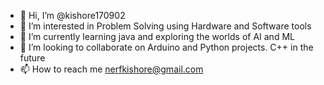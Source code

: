 - 👋 Hi, I’m @kishore170902
- 👀 I’m interested in Problem Solving using Hardware and Software tools
- 🌱 I’m currently learning  java  and exploring the worlds of AI and ML
- 💞️ I’m looking to collaborate  on Arduino and Python projects. C++ in the future
- 📫 How to reach me nerfkishore@gmail.com

<!---
kishore170902/kishore170902 is a ✨ special ✨ repository because its `README.md` (this file) appears on your GitHub profile.
You can click the Preview link to take a look at your changes.
--->
